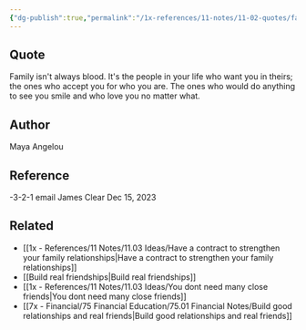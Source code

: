 ```yaml
---
{"dg-publish":true,"permalink":"/1x-references/11-notes/11-02-quotes/family-is-the-people-in-your-life-who-want-you-in-thiers-and-accept-you-for-who-you-are-maya-angelou/","title":"Family is the people in your life who want you in thiers and accept you for who you are - Maya Angelou","created":"2023-12-15T10:05:37.000+03:00","updated":"2024-02-14T20:18:44.622+03:00"}
---
```



## Quote
Family isn't always blood. It's the people in your life who want you in theirs; the ones who accept you for who you are. The ones who would do anything to see you smile and who love you no matter what.

## Author
Maya Angelou

## Reference
-3-2-1 email James Clear Dec 15, 2023

## Related
- [[1x - References/11 Notes/11.03 Ideas/Have a contract to strengthen your family relationships\|Have a contract to strengthen your family relationships]]
- [[Build real friendships\|Build real friendships]]
- [[1x - References/11 Notes/11.03 Ideas/You dont need many close friends\|You dont need many close friends]]
- [[7x - Financial/75 Financial Education/75.01 Financial Notes/Build good relationships and real friends\|Build good relationships and real friends]]